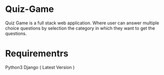 # Quiz-Game
  Quiz Game is a full stack web application. Where user can answer multiple choice questions by selection the category in which they want to get the questions.
# Requirementrs
  Python3
  Django ( Latest Version )

